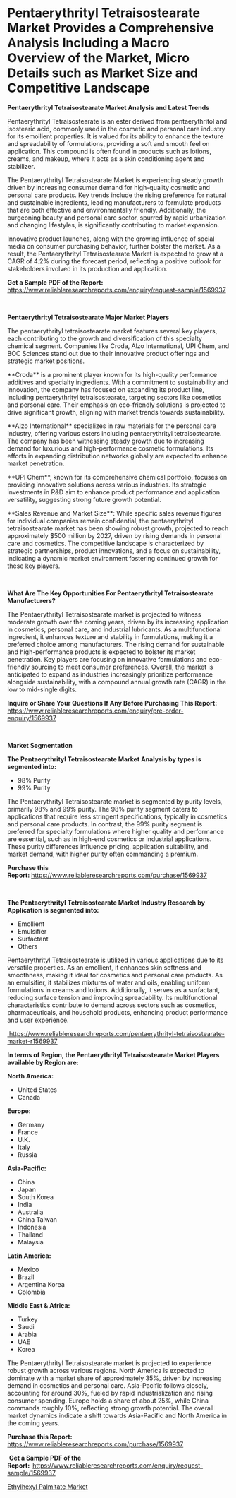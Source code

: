<p><h1>Pentaerythrityl Tetraisostearate Market Provides a Comprehensive Analysis Including a Macro Overview of the Market, Micro Details such as Market Size and Competitive Landscape</h1></p><p><strong>Pentaerythrityl Tetraisostearate Market Analysis and Latest Trends</strong></p>
<p><p>Pentaerythrityl Tetraisostearate is an ester derived from pentaerythritol and isostearic acid, commonly used in the cosmetic and personal care industry for its emollient properties. It is valued for its ability to enhance the texture and spreadability of formulations, providing a soft and smooth feel on application. This compound is often found in products such as lotions, creams, and makeup, where it acts as a skin conditioning agent and stabilizer.</p><p>The Pentaerythrityl Tetraisostearate Market is experiencing steady growth driven by increasing consumer demand for high-quality cosmetic and personal care products. Key trends include the rising preference for natural and sustainable ingredients, leading manufacturers to formulate products that are both effective and environmentally friendly. Additionally, the burgeoning beauty and personal care sector, spurred by rapid urbanization and changing lifestyles, is significantly contributing to market expansion. </p><p>Innovative product launches, along with the growing influence of social media on consumer purchasing behavior, further bolster the market. As a result, the Pentaerythrityl Tetraisostearate Market is expected to grow at a CAGR of 4.2% during the forecast period, reflecting a positive outlook for stakeholders involved in its production and application.</p></p>
<p><strong>Get a Sample PDF of the Report:&nbsp;</strong> <a href="https://www.reliableresearchreports.com/enquiry/request-sample/1569937?utm_campaign=2251&utm_medium=2&utm_source=Github&utm_content=ia&utm_term=25032025&utm_id=pentaerythrityl-tetraisostearate">https://www.reliableresearchreports.com/enquiry/request-sample/1569937</a></p>
<p>&nbsp;</p>
<p><strong>Pentaerythrityl Tetraisostearate Major Market Players</strong></p>
<p><p>The pentaerythrityl tetraisostearate market features several key players, each contributing to the growth and diversification of this specialty chemical segment. Companies like Croda, Alzo International, UPI Chem, and BOC Sciences stand out due to their innovative product offerings and strategic market positions.</p><p>**Croda** is a prominent player known for its high-quality performance additives and specialty ingredients. With a commitment to sustainability and innovation, the company has focused on expanding its product line, including pentaerythrityl tetraisostearate, targeting sectors like cosmetics and personal care. Their emphasis on eco-friendly solutions is projected to drive significant growth, aligning with market trends towards sustainability.</p><p>**Alzo International** specializes in raw materials for the personal care industry, offering various esters including pentaerythrityl tetraisostearate. The company has been witnessing steady growth due to increasing demand for luxurious and high-performance cosmetic formulations. Its efforts in expanding distribution networks globally are expected to enhance market penetration.</p><p>**UPI Chem**, known for its comprehensive chemical portfolio, focuses on providing innovative solutions across various industries. Its strategic investments in R&D aim to enhance product performance and application versatility, suggesting strong future growth potential.</p><p>**Sales Revenue and Market Size**: While specific sales revenue figures for individual companies remain confidential, the pentaerythrityl tetraisostearate market has been showing robust growth, projected to reach approximately $500 million by 2027, driven by rising demands in personal care and cosmetics. The competitive landscape is characterized by strategic partnerships, product innovations, and a focus on sustainability, indicating a dynamic market environment fostering continued growth for these key players.</p></p>
<p>&nbsp;</p>
<p><strong>What Are The Key Opportunities For Pentaerythrityl Tetraisostearate Manufacturers?</strong></p>
<p><p>The Pentaerythrityl Tetraisostearate market is projected to witness moderate growth over the coming years, driven by its increasing application in cosmetics, personal care, and industrial lubricants. As a multifunctional ingredient, it enhances texture and stability in formulations, making it a preferred choice among manufacturers. The rising demand for sustainable and high-performance products is expected to bolster its market penetration. Key players are focusing on innovative formulations and eco-friendly sourcing to meet consumer preferences. Overall, the market is anticipated to expand as industries increasingly prioritize performance alongside sustainability, with a compound annual growth rate (CAGR) in the low to mid-single digits.</p></p>
<p><strong>Inquire or Share Your Questions If Any Before Purchasing This Report:</strong> <a href="https://www.reliableresearchreports.com/enquiry/pre-order-enquiry/1569937?utm_campaign=2251&utm_medium=2&utm_source=Github&utm_content=ia&utm_term=25032025&utm_id=pentaerythrityl-tetraisostearate">https://www.reliableresearchreports.com/enquiry/pre-order-enquiry/1569937</a></p>
<p>&nbsp;</p>
<p><strong>Market Segmentation</strong></p>
<p><strong>The Pentaerythrityl Tetraisostearate Market Analysis by types is segmented into:</strong></p>
<p><ul><li>98% Purity</li><li>99% Purity</li></ul></p>
<p><p>The Pentaerythrityl Tetraisostearate market is segmented by purity levels, primarily 98% and 99% purity. The 98% purity segment caters to applications that require less stringent specifications, typically in cosmetics and personal care products. In contrast, the 99% purity segment is preferred for specialty formulations where higher quality and performance are essential, such as in high-end cosmetics or industrial applications. These purity differences influence pricing, application suitability, and market demand, with higher purity often commanding a premium.</p></p>
<p><strong>Purchase this Report:&nbsp;</strong><a href="https://www.reliableresearchreports.com/purchase/1569937?utm_campaign=2251&utm_medium=2&utm_source=Github&utm_content=ia&utm_term=25032025&utm_id=pentaerythrityl-tetraisostearate">https://www.reliableresearchreports.com/purchase/1569937</a></p>
<p>&nbsp;</p>
<p><strong>The Pentaerythrityl Tetraisostearate Market Industry Research by Application is segmented into:</strong></p>
<p><ul><li>Emollient</li><li>Emulsifier</li><li>Surfactant</li><li>Others</li></ul></p>
<p><p>Pentaerythrityl Tetraisostearate is utilized in various applications due to its versatile properties. As an emollient, it enhances skin softness and smoothness, making it ideal for cosmetics and personal care products. As an emulsifier, it stabilizes mixtures of water and oils, enabling uniform formulations in creams and lotions. Additionally, it serves as a surfactant, reducing surface tension and improving spreadability. Its multifunctional characteristics contribute to demand across sectors such as cosmetics, pharmaceuticals, and household products, enhancing product performance and user experience.</p></p>
<p><a href="https://www.reliableresearchreports.com/pentaerythrityl-tetraisostearate-market-r1569937?utm_campaign=2251&utm_medium=2&utm_source=Github&utm_content=ia&utm_term=25032025&utm_id=pentaerythrityl-tetraisostearate">&nbsp;https://www.reliableresearchreports.com/pentaerythrityl-tetraisostearate-market-r1569937</a></p>
<p><strong>In terms of Region, the Pentaerythrityl Tetraisostearate Market Players available by Region are:</strong></p>
<p>
    <p> <strong> North America: </strong>
        <ul>
            <li>United States</li>
            <li>Canada</li>
        </ul>
        </p> 
    <p> <strong> Europe: </strong>
        <ul>
            <li>Germany</li>
            <li>France</li>
            <li>U.K.</li>
            <li>Italy</li>
            <li>Russia</li>
        </ul>
        </p> 
    <p> <strong> Asia-Pacific: </strong>
        <ul>
            <li>China</li>
            <li>Japan</li>
            <li>South Korea</li>
            <li>India</li>
            <li>Australia</li>
            <li>China Taiwan</li>
            <li>Indonesia</li>
            <li>Thailand</li>
            <li>Malaysia</li>
        </ul>
        </p> 
    <p> <strong> Latin America: </strong>
        <ul>
            <li>Mexico</li>
            <li>Brazil</li>
            <li>Argentina Korea</li>
            <li>Colombia</li>
        </ul>
        </p> 
    <p> <strong> Middle East & Africa: </strong>
        <ul>
            <li>Turkey</li>
            <li>Saudi</li>
            <li>Arabia</li>
            <li>UAE</li>
            <li>Korea</li>
        </ul>
    </p>
    </p>
<p><p>The Pentaerythrityl Tetraisostearate market is projected to experience robust growth across various regions. North America is expected to dominate with a market share of approximately 35%, driven by increasing demand in cosmetics and personal care. Asia-Pacific follows closely, accounting for around 30%, fueled by rapid industrialization and rising consumer spending. Europe holds a share of about 25%, while China commands roughly 10%, reflecting strong growth potential. The overall market dynamics indicate a shift towards Asia-Pacific and North America in the coming years.</p></p>
<p><strong>Purchase this Report: </strong><a href="https://www.reliableresearchreports.com/purchase/1569937?utm_campaign=2251&utm_medium=2&utm_source=Github&utm_content=ia&utm_term=25032025&utm_id=pentaerythrityl-tetraisostearate">https://www.reliableresearchreports.com/purchase/1569937</a></p>
<p>&nbsp;<strong>Get a Sample PDF of the Report:&nbsp;&nbsp;</strong><a href="https://www.reliableresearchreports.com/enquiry/request-sample/1569937?utm_campaign=2251&utm_medium=2&utm_source=Github&utm_content=ia&utm_term=25032025&utm_id=pentaerythrityl-tetraisostearate">https://www.reliableresearchreports.com/enquiry/request-sample/1569937</a></p>
<p><strong></strong></p>
<p><p><a href="https://github.com/AngelaWalsh696/Market-Research-Report-List-2/blob/main/ethylhexyl-palmitate-market.md?utm_campaign=2251&utm_medium=2&utm_source=Github&utm_content=ia&utm_term=25032025&utm_id=pentaerythrityl-tetraisostearate">Ethylhexyl Palmitate Market</a></p></p>